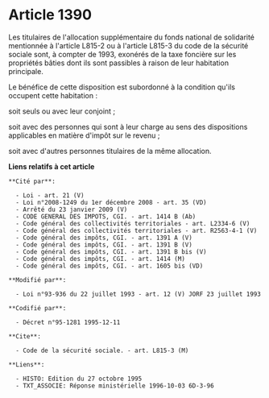 # Article 1390

Les titulaires de l'allocation supplémentaire du fonds national de solidarité mentionnée à l'article L815-2 ou à l'article
L815-3 du code de la sécurité sociale sont, à compter de 1993, exonérés de la taxe foncière sur les propriétés bâties dont
ils sont passibles à raison de leur habitation principale.

Le bénéfice de cette disposition est subordonné à la condition qu'ils occupent cette habitation :

soit seuls ou avec leur conjoint ;

soit avec des personnes qui sont à leur charge au sens des dispositions applicables en matière d'impôt sur le revenu ;

soit avec d'autres personnes titulaires de la même allocation.

**Liens relatifs à cet article**

	**Cité par**:

	  - Loi - art. 21 (V)
	  - Loi n°2008-1249 du 1er décembre 2008 - art. 35 (VD)
	  - Arrêté du 23 janvier 2009 (V)
	  - CODE GENERAL DES IMPOTS, CGI. - art. 1414 B (Ab)
	  - Code général des collectivités territoriales - art. L2334-6 (V)
	  - Code général des collectivités territoriales - art. R2563-4-1 (V)
	  - Code général des impôts, CGI. - art. 1391 A (V)
	  - Code général des impôts, CGI. - art. 1391 B (V)
	  - Code général des impôts, CGI. - art. 1391 B bis (V)
	  - Code général des impôts, CGI. - art. 1414 (M)
	  - Code général des impôts, CGI. - art. 1605 bis (VD)

	**Modifié par**:

	  - Loi n°93-936 du 22 juillet 1993 - art. 12 (V) JORF 23 juillet 1993

	**Codifié par**:

	  - Décret n°95-1281 1995-12-11

	**Cite**:

	  - Code de la sécurité sociale. - art. L815-3 (M)

	**Liens**:

	  - HISTO: Edition du 27 octobre 1995
	  - TXT_ASSOCIE: Réponse ministérielle 1996-10-03 6D-3-96

